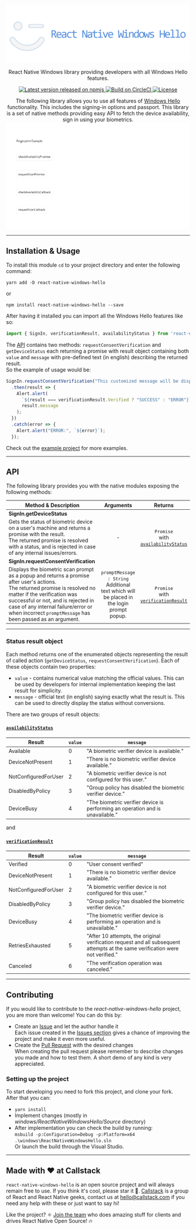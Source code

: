 <p align="center">
  <img src=".github/Resources/Logo-README.png"/>
</p>
<p align="center">
    React Native Windows library providing developers with all Windows Hello features.
</p>
<p align="center">
    <a href="https://www.npmjs.com/package/react-native-windows-hello">
        <img src="https://img.shields.io/npm/v/react-native-windows-hello.svg" alt="Latest version released on npmjs" />
    </a>
    <a href="https://app.circleci.com/pipelines/github/callstack-internal/react-native-windows-hello?branch=main">
        <img src="https://circleci.com/gh/callstack/react-native-windows-hello/tree/main.svg?style=shield" alt="Build on CircleCI" />
    </a>
    <a href="https://github.com/callstack-internal/react-native-windows-hello/blob/main/LICENSE.md">
        <img src="https://img.shields.io/npm/l/react-native-windows-hello.svg" alt="License" />
    </a>
</p>


<p align="center">
    The following library allows you to use all features of <a href="https://support.microsoft.com/en-us/windows/sign-in-to-your-microsoft-account-with-windows-hello-or-a-security-key-800a8c01-6b61-49f5-0660-c2159bea4d84#WindowsVersion=Windows_10">Windows Hello</a> functionality. This includes the signing-in options and passport.
    This library is a set of native methods providing easy API to fetch the device availability, sign in using your biometrics.
    <img src=".github/Resources/RNW-Hello-FullExample.gif"/>
</p>

---

## Installation & Usage

To install this module `cd` to your project directory and enter the following command:

```console
yarn add -D react-native-windows-hello
```
or
```console
npm install react-native-windows-hello --save
```

After having it installed you can import all the Windows Hello features like so:

```javascript
import { SignIn, verificationResult, availabilityStatus } from 'react-native-windows-hello';
```

The [API](#API) contains two methods: `requestConsentVerification` and `getDeviceStatus` each returning a promise with result object containing both `value` and `message` with pre-defined text (in english) describing the returned result.
<br/>So the example of usage would be:

```javascript
SignIn.requestConsentVerification("This customized message will be displayed in biometric prompt")
  .then(result => {
    Alert.alert(
      `${result === verificationResult.Verified ? "SUCCESS" : "ERROR"}`,
      result.message
    );
  })
  .catch(error => {
    Alert.alert("ERROR:", `${error}`);
  });
```

Check out the [example project](example) for more examples.

---

## API

The following library provides you with the native modules exposing the following methods:

| **Method** & Description | Arguments | Returns |
| - | :-: |:-:|
| **SignIn.getDeviceStatus** | | |
| Gets the status of biometric device on a user's machine and returns a promise with the result.<br/>The returned promise is resolved with a status, and is rejected in case of any internal issues/errors. | - | `Promise`<br/>with<br/>[`availabilityStatus`](#availabilityStatus) |
| **SignIn.requestConsentVerification** | | |
| Displays the biometric scan prompt as a popup and returns a promise after user's actions.<br/>The returned promise is resolved no matter if the verification was successful or not, and is rejected in case of any internal failure/error or when incorrect `promptMessage` has been passed as an argument.| `promptMessage : String`<br/>Additional text which will be placed in the login prompt popup.<br/> | `Promise`<br/>with<br/>[`verificationResult`](#verificationResult) |

---

### Status result object

Each method returns one of the enumerated objects representing the result of called action (`getDeviceStatus`, `requestConsentVerification`).
Each of these objects contain two properties:
* `value` - contains numerical value matching the official values. This can be used by developers for internal implementation keeping the last result for simplicity.
* `message` - official text (in english) saying exactly what the result is. This can be used to directly display the status without conversions.

There are two groups of result objects:

#### [`availabilityStatus`](https://docs.microsoft.com/en-us/uwp/api/windows.security.credentials.ui.userconsentverifieravailability?view=winrt-22000)
| Result | `value` | `message` |
|-|-|-|
| Available | 0 | "A biometric verifier device is available." |
| DeviceNotPresent | 1 | "There is no biometric verifier device available." |
| NotConfiguredForUser | 2 | "A biometric verifier device is not configured for this user." |
| DisabledByPolicy | 3 | "Group policy has disabled the biometric verifier device." |
| DeviceBusy | 4 | "The biometric verifier device is performing an operation and is unavailable." |

and

#### [`verificationResult`](https://docs.microsoft.com/en-us/uwp/api/windows.security.credentials.ui.userconsentverificationresult?view=winrt-22000)
| Result | `value` | `message` |
|-|-|-|
| Verified | 0 | "User consent verified" |
| DeviceNotPresent | 1 | "There is no biometric verifier device available." |
| NotConfiguredForUser | 2 | "A biometric verifier device is not configured for this user." |
| DisabledByPolicy | 3 | "Group policy has disabled the biometric verifier device." |
| DeviceBusy | 4 | "The biometric verifier device is performing an operation and is unavailable." |
| RetriesExhausted | 5 | "After 10 attempts, the original verification request and all subsequent attempts at the same verification were not verified." |
| Canceled | 6 | "The verification operation was canceled." |

---

## Contributing

If you would like to contribute to the *react-native-windows-hello* project, you are more than welcome!
You can do this by:
* Create an [Issue](https://github.com/callstack/react-native-windows-hello/issues/new) and let the author handle it
<br/>Each issue created in the [Issues section](https://github.com/callstack/react-native-windows-hello/issues) gives a chance of improving the project and make it even more useful.
* Create the [Pull Request](https://github.com/callstack/react-native-windows-hello/compare) with the desired changes
<br/>When creating the pull request please remember to describe changes you made and how to test them. A short demo of any kind is very appreciated.

### Setting up the project

To start developing you need to fork this project, and clone your fork.
<br/>After that you can:
* `yarn install`
* Implement changes (mostly in *windows/ReactNativeWindowsHello/Source* directory)
* After implementation you can check the build by running:
<br/>`msbuild -p:Configuration=Debug -p:Platform=x64 .\windows\ReactNativeWindowsHello.sln`
<br/>Or launch the build through the Visual Studio.

---

## Made with ❤️ at Callstack

`react-native-windows-hello` is an open source project and will always remain free to use. If you think it's cool, please star it 🌟. [Callstack](https://callstack.com/) is a group of React and React Native geeks, contact us at [hello@callstack.com](mailto:hello@callstack.com) if you need any help with these or just want to say hi!

Like the project? ⚛️ [Join the team](https://callstack.com/careers) who does amazing stuff for clients and drives React Native Open Source! 🔥
